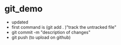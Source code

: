 # git_demo
- updated 
- first command is (git add . )"track the untracked file"
- git commit -m "description of changes"
- git push (to upload on github)
